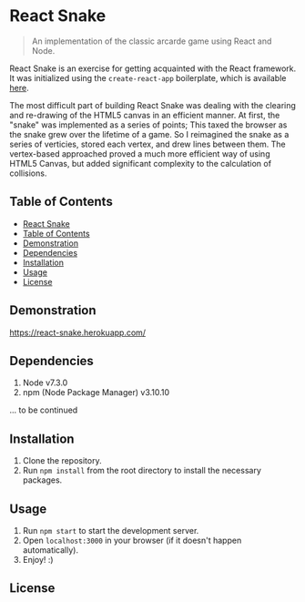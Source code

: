 # React Snake

> An implementation of the classic arcarde game using React and Node. 

React Snake is an exercise for getting acquainted with the React framework. It was initialized using the `create-react-app` boilerplate, which is available [here](https://github.com/facebookincubator/create-react-app). 

The most difficult part of building React Snake was dealing with the clearing and re-drawing of the HTML5 canvas in an efficient manner. At first, the "snake" was implemented as a series of points; This taxed the browser as the snake grew over the lifetime of a game. So I reimagined the snake as a series of verticies, stored each vertex, and drew lines between them. The vertex-based approached proved a much more efficient way of using HTML5 Canvas, but added significant complexity to the calculation of collisions.

## Table of Contents

- [React Snake](#react-snake)
- [Table of Contents](#table-of-contents)
- [Demonstration](#demonstration)
- [Dependencies](#dependencies)
- [Installation](#installation)
- [Usage](#usage)
- [License](#license)

## Demonstration

https://react-snake.herokuapp.com/

## Dependencies

1. Node v7.3.0
2. npm (Node Package Manager) v3.10.10

... to be continued

## Installation

1. Clone the repository.
2. Run `npm install` from the root directory to install the necessary packages.

## Usage

1. Run `npm start` to start the development server.
2. Open `localhost:3000` in your browser (if it doesn't happen automatically).
3. Enjoy! :)

## License
